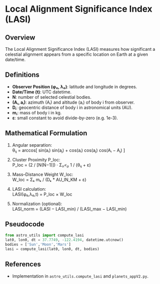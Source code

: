 # Local Alignment Significance Index (LASI)

## Overview
The Local Alignment Significance Index (LASI) measures how significant a celestial alignment appears from a specific location on Earth at a given date/time.

## Definitions
- **Observer Position (φ₀, λ₀)**: latitude and longitude in degrees.
- **Date/Time (t)**: UTC datetime.
- **N**: number of selected celestial bodies.
- **(Aᵢ, aᵢ)**: azimuth (Aᵢ) and altitude (aᵢ) of body i from observer.
- **Dᵢ**: geocentric distance of body i in astronomical units (AU).
- **mᵢ**: mass of body i in kg.
- **ε**: small constant to avoid divide-by-zero (e.g. 1e-3).

## Mathematical Formulation
1. Angular separation:  
   θᵢⱼ = arccos[ sin(aᵢ) sin(aⱼ) + cos(aᵢ) cos(aⱼ) cos(Aᵢ − Aⱼ) ]

2. Cluster Proximity P_loc:  
   P_loc = (2 / [N(N−1)]) · Σ₍ᵢ<ⱼ₎ 1 / (θᵢⱼ + ε)

3. Mass–Distance Weight W_loc:  
   W_loc = Σₖ mₖ / (Dₖ * AU_IN_KM + ε)

4. LASI calculation:  
   LASI(φ₀,λ₀,t) = P_loc × W_loc

5. Normalization (optional):  
   LASI_norm = (LASI − LASI_min) / (LASI_max − LASI_min)

## Pseudocode
```python
from astro_utils import compute_lasi
lat0, lon0, dt = 37.7749, -122.4194, datetime.utcnow()
bodies = ['Sun','Moon','Mars']
lasi = compute_lasi(lat0, lon0, dt, bodies)
```

## References
- Implementation in `astro_utils.compute_lasi` and `planets_appV2.py`.